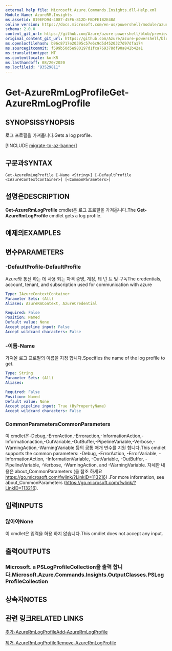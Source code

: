 ```yaml
---
external help file: Microsoft.Azure.Commands.Insights.dll-Help.xml
Module Name: AzureRM.Insights
ms.assetid: 019EFD94-4087-45F6-812D-FBDFE1B2E48A
online version: https://docs.microsoft.com/en-us/powershell/module/azurerm.insights/get-azurermlogprofile
schema: 2.0.0
content_git_url: https://github.com/Azure/azure-powershell/blob/preview/src/ResourceManager/Insights/Commands.Insights/help/Get-AzureRmLogProfile.md
original_content_git_url: https://github.com/Azure/azure-powershell/blob/preview/src/ResourceManager/Insights/Commands.Insights/help/Get-AzureRmLogProfile.md
ms.openlocfilehash: b96c8717e20395c57e6c9d5d4520327d97dfa174
ms.sourcegitcommit: f599b50d5e980197d1fca769378df90a842b42a1
ms.translationtype: MT
ms.contentlocale: ko-KR
ms.lasthandoff: 08/20/2020
ms.locfileid: "93529811"
---
```

# <span data-ttu-id="93e15-101">Get-AzureRmLogProfile</span><span class="sxs-lookup"><span data-stu-id="93e15-101">Get-AzureRmLogProfile</span></span>

## <span data-ttu-id="93e15-102">SYNOPSIS</span><span class="sxs-lookup"><span data-stu-id="93e15-102">SYNOPSIS</span></span>
<span data-ttu-id="93e15-103">로그 프로필을 가져옵니다.</span><span class="sxs-lookup"><span data-stu-id="93e15-103">Gets a log profile.</span></span>

[!INCLUDE [migrate-to-az-banner](../../includes/migrate-to-az-banner.md)]

## <span data-ttu-id="93e15-104">구문과</span><span class="sxs-lookup"><span data-stu-id="93e15-104">SYNTAX</span></span>

```
Get-AzureRmLogProfile [-Name <String>] [-DefaultProfile <IAzureContextContainer>] [<CommonParameters>]
```

## <span data-ttu-id="93e15-105">설명은</span><span class="sxs-lookup"><span data-stu-id="93e15-105">DESCRIPTION</span></span>
<span data-ttu-id="93e15-106">**Get-AzureRmLogProfile** cmdlet은 로그 프로필을 가져옵니다.</span><span class="sxs-lookup"><span data-stu-id="93e15-106">The **Get-AzureRmLogProfile** cmdlet gets a log profile.</span></span>

## <span data-ttu-id="93e15-107">예제의</span><span class="sxs-lookup"><span data-stu-id="93e15-107">EXAMPLES</span></span>

## <span data-ttu-id="93e15-108">변수</span><span class="sxs-lookup"><span data-stu-id="93e15-108">PARAMETERS</span></span>

### <span data-ttu-id="93e15-109">-DefaultProfile</span><span class="sxs-lookup"><span data-stu-id="93e15-109">-DefaultProfile</span></span>
<span data-ttu-id="93e15-110">Azure와 통신 하는 데 사용 되는 자격 증명, 계정, 테 넌 트 및 구독</span><span class="sxs-lookup"><span data-stu-id="93e15-110">The credentials, account, tenant, and subscription used for communication with azure</span></span>

```yaml
Type: IAzureContextContainer
Parameter Sets: (All)
Aliases: AzureRmContext, AzureCredential

Required: False
Position: Named
Default value: None
Accept pipeline input: False
Accept wildcard characters: False
```

### <span data-ttu-id="93e15-111">-이름</span><span class="sxs-lookup"><span data-stu-id="93e15-111">-Name</span></span>
<span data-ttu-id="93e15-112">가져올 로그 프로필의 이름을 지정 합니다.</span><span class="sxs-lookup"><span data-stu-id="93e15-112">Specifies the name of the log profile to get.</span></span>

```yaml
Type: String
Parameter Sets: (All)
Aliases: 

Required: False
Position: Named
Default value: None
Accept pipeline input: True (ByPropertyName)
Accept wildcard characters: False
```

### <span data-ttu-id="93e15-113">CommonParameters</span><span class="sxs-lookup"><span data-stu-id="93e15-113">CommonParameters</span></span>
<span data-ttu-id="93e15-114">이 cmdlet은-Debug,-ErrorAction,-Erroraction,-InformationAction,-Informationaction,-OutVariable,-OutBuffer,-PipelineVariable,-Verbose,-WarningAction,-WarningVariable 등의 공통 매개 변수를 지원 합니다.</span><span class="sxs-lookup"><span data-stu-id="93e15-114">This cmdlet supports the common parameters: -Debug, -ErrorAction, -ErrorVariable, -InformationAction, -InformationVariable, -OutVariable, -OutBuffer, -PipelineVariable, -Verbose, -WarningAction, and -WarningVariable.</span></span> <span data-ttu-id="93e15-115">자세한 내용은 about_CommonParameters (을 참조 하세요 https://go.microsoft.com/fwlink/?LinkID=113216) .</span><span class="sxs-lookup"><span data-stu-id="93e15-115">For more information, see about_CommonParameters (https://go.microsoft.com/fwlink/?LinkID=113216).</span></span>

## <span data-ttu-id="93e15-116">입력</span><span class="sxs-lookup"><span data-stu-id="93e15-116">INPUTS</span></span>

### <span data-ttu-id="93e15-117">않아야</span><span class="sxs-lookup"><span data-stu-id="93e15-117">None</span></span>
<span data-ttu-id="93e15-118">이 cmdlet은 입력을 허용 하지 않습니다.</span><span class="sxs-lookup"><span data-stu-id="93e15-118">This cmdlet does not accept any input.</span></span>

## <span data-ttu-id="93e15-119">출력</span><span class="sxs-lookup"><span data-stu-id="93e15-119">OUTPUTS</span></span>

### <span data-ttu-id="93e15-120">Microsoft. a PSLogProfileCollection을 출력 합니다.</span><span class="sxs-lookup"><span data-stu-id="93e15-120">Microsoft.Azure.Commands.Insights.OutputClasses.PSLogProfileCollection</span></span>

## <span data-ttu-id="93e15-121">상속자</span><span class="sxs-lookup"><span data-stu-id="93e15-121">NOTES</span></span>

## <span data-ttu-id="93e15-122">관련 링크</span><span class="sxs-lookup"><span data-stu-id="93e15-122">RELATED LINKS</span></span>

[<span data-ttu-id="93e15-123">추가-AzureRmLogProfile</span><span class="sxs-lookup"><span data-stu-id="93e15-123">Add-AzureRmLogProfile</span></span>](./Add-AzureRmLogProfile.md)

[<span data-ttu-id="93e15-124">제거-AzureRmLogProfile</span><span class="sxs-lookup"><span data-stu-id="93e15-124">Remove-AzureRmLogProfile</span></span>](./Remove-AzureRmLogProfile.md)


